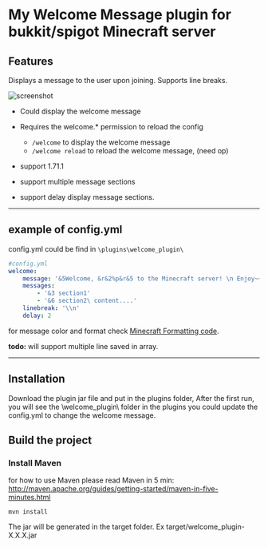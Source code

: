 # My Welcome Message plugin for bukkit/spigot Minecraft server

## Features
  Displays a message to the user upon joining. Supports line breaks.

![screenshot](./screenshot.jpg)

- Could display the welcome message
- Requires the welcome.* permission to reload the config
  
  - `/welcome` to display the welcome message
  - `/welcome reload` to reload the welcome message, (need op)

- support 1.71.1
- support multiple message sections
- support delay display message sections.
  
------

## example of config.yml

config.yml could be find in `\plugins\welcome_plugin\`

```yml
#config.yml
welcome:
    message: '&5Welcome, &r&2%p&r&5 to the Minecraft server! \n Enjoy~~'
    messages:
        - '&3 section1'
        - '&6 section2\ content....'
    linebreak: '\\n'
    delay: 2
```

for message color and format check [Minecraft Formatting code](https://minecraft.gamepedia.com/Formatting_codes).

**todo:** will support multiple line saved in array.

------

## Installation

Download the plugin jar file and put in the plugins folder,
After the first run, you will see the \welcome_plugin\ folder in the plugins
you could update the config.yml to change the welcome message.

## Build the project

### Install Maven

for how to use Maven please read Maven in 5 min:
<http://maven.apache.org/guides/getting-started/maven-in-five-minutes.html>

`mvn install`

The jar will be generated in the target folder. Ex target/welcome_plugin-X.X.X.jar
